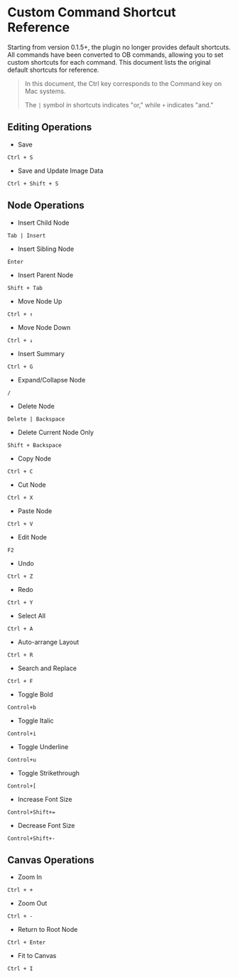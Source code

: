 # Custom Command Shortcut Reference

Starting from version 0.1.5+, the plugin no longer provides default shortcuts. All commands have been converted to OB commands, allowing you to set custom shortcuts for each command. This document lists the original default shortcuts for reference.

> In this document, the Ctrl key corresponds to the Command key on Mac systems.
>
> The `|` symbol in shortcuts indicates "or," while `+` indicates "and."

## Editing Operations

- Save  

`Ctrl + S`

- Save and Update Image Data  

`Ctrl + Shift + S`

## Node Operations

- Insert Child Node  

`Tab | Insert`

- Insert Sibling Node  

`Enter`

- Insert Parent Node  

`Shift + Tab`

- Move Node Up  

`Ctrl + ↑`

- Move Node Down  

`Ctrl + ↓`

- Insert Summary  

`Ctrl + G`

- Expand/Collapse Node  

`/`

- Delete Node  

`Delete | Backspace`

- Delete Current Node Only  

`Shift + Backspace`

- Copy Node  

`Ctrl + C`

- Cut Node  

`Ctrl + X`

- Paste Node  

`Ctrl + V`

- Edit Node  

`F2`

- Undo  

`Ctrl + Z`

- Redo  

`Ctrl + Y`

- Select All  

`Ctrl + A`

- Auto-arrange Layout  

`Ctrl + R`

- Search and Replace  

`Ctrl + F`

- Toggle Bold

`Control+b`

- Toggle Italic

`Control+i`

- Toggle Underline

`Control+u`

- Toggle Strikethrough

`Control+[`

- Increase Font Size

`Control+Shift+=`

- Decrease Font Size

`Control+Shift+-`

## Canvas Operations

- Zoom In  

`Ctrl + +`

- Zoom Out  

`Ctrl + -`

- Return to Root Node  

`Ctrl + Enter`

- Fit to Canvas  

`Ctrl + I`